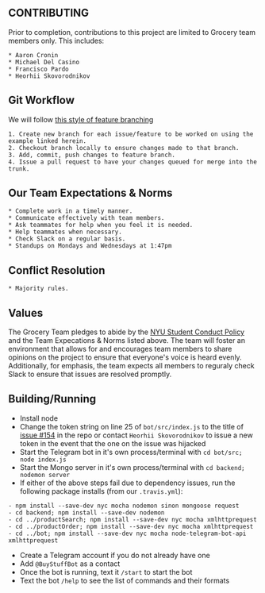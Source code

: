 ## CONTRIBUTING

Prior to completion, contributions to this project are limited to Grocery team members only. This includes:

    * Aaron Cronin
    * Michael Del Casino
    * Francisco Pardo
    * Heorhii Skovorodnikov

## Git Workflow

We will follow [this style of feature branching](https://knowledge.kitchen/Feature_branch_version_control_workflow)

    1. Create new branch for each issue/feature to be worked on using the example linked herein.
    2. Checkout branch locally to ensure changes made to that branch.
    3. Add, commit, push changes to feature branch.
    4. Issue a pull request to have your changes queued for merge into the trunk.

## Our Team Expectations & Norms

    * Complete work in a timely manner.
    * Communicate effectively with team members.
    * Ask teammates for help when you feel it is needed.
    * Help teammates when necessary.
    * Check Slack on a regular basis.
    * Standups on Mondays and Wednesdays at 1:47pm

## Conflict Resolution

    * Majority rules.

## Values

The Grocery Team pledges to abide by the [NYU Student Conduct Policy](https://www.nyu.edu/about/policies-guidelines-compliance/policies-and-guidelines/university-student-conduct-policy.html) and the Team Expecations & Norms listed above. The team will foster an environment that allows for and encourages team members to share opinions on the project to ensure that everyone's voice is heard evenly. Additionally, for emphasis, the team expects all members to reguraly check Slack to ensure that issues are resolved promptly. 


## Building/Running

 - Install node 
 - Change the token string on line 25 of `bot/src/index.js` to the title of [issue #154](https://github.com/nyu-software-engineering/fall-2019-groceries/issues/154) in the repo or contact `Heorhii Skovorodnikov` to issue a new token in the event that the one on the issue was hijacked
 - Start the Telegram bot in it's own process/terminal with `cd bot/src; node index.js`
 - Start the Mongo server in it's own process/terminal with `cd backend; nodemon server`
 - If either of the above steps fail due to dependency issues, run the following package installs (from our `.travis.yml`):
 
 ```
 - npm install --save-dev nyc mocha nodemon sinon mongoose request
 - cd backend; npm install --save-dev nodemon
 - cd ../productSearch; npm install --save-dev nyc mocha xmlhttprequest
 - cd ../productOrder; npm install --save-dev nyc mocha xmlhttprequest
 - cd ../bot; npm install --save-dev nyc mocha node-telegram-bot-api xmlhttprequest
 ```
 
 - Create a Telegram account if you do not already have one
 - Add `@BuyStuffBot` as a contact 
 - Once the bot is running, text it `/start` to start the bot
 - Text the bot `/help` to see the list of commands and their formats
